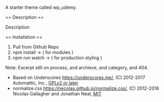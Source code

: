 A starter theme called wp_udemy.

== Description ==

Description

== Installation ==

1. Pull from Github Repo 
2. npm install -> ( for modules )
3. npm run watch -> ( for production styling )

Note:
Excerpt still on process, and archieve, and category, and 404.


* Based on Underscores https://underscores.me/, (C) 2012-2017 Automattic, Inc., [GPLv2 or later](https://www.gnu.org/licenses/gpl-2.0.html)
* normalize.css https://necolas.github.io/normalize.css/, (C) 2012-2016 Nicolas Gallagher and Jonathan Neal, [MIT](https://opensource.org/licenses/MIT)


